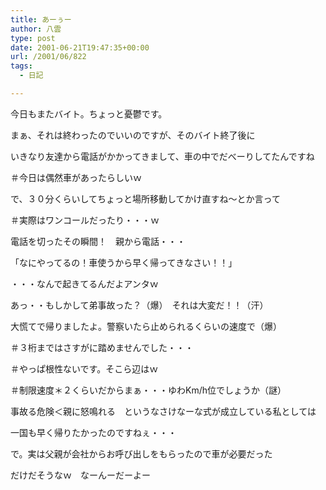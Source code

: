 ```yaml
---
title: あーぅー
author: 八雲
type: post
date: 2001-06-21T19:47:35+00:00
url: /2001/06/822
tags:
  - 日記

---
```

今日もまたバイト。ちょっと憂鬱です。
  
まぁ、それは終わったのでいいのですが、そのバイト終了後に
  
いきなり友達から電話がかかってきまして、車の中でだべーりしてたんですね
  
＃今日は偶然車があったらしいｗ
  
で、３０分くらいしてちょっと場所移動してかけ直すね～とか言って
  
＃実際はワンコールだったり・・・ｗ
  
電話を切ったその瞬間！　親から電話・・・

「なにやってるの！車使うから早く帰ってきなさい！！」

・・・なんで起きてるんだよアンタｗ
  
あっ・・もしかして弟事故った？（爆）　それは大変だ！！（汗）
  
大慌てで帰りましたよ。警察いたら止められるくらいの速度で（爆）
  
＃３桁まではさすがに踏めませんでした・・・
  
＃やっぱ根性ないです。そこら辺はｗ
  
＃制限速度＊２くらいだからまぁ・・・ゆわKm/h位でしょうか（謎）
  
事故る危険＜親に怒鳴れる　というなさけなーな式が成立している私としては
  
一国も早く帰りたかったのですねぇ・・・

で。実は父親が会社からお呼び出しをもらったので車が必要だった
  
だけだそうなｗ　なーんーだーよー
